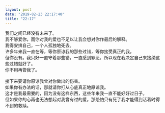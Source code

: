 ```yaml
---
layout: post
date: "2019-02-23 22:17:40"
title: "22:17"
---
```


我们之间已经没有未来了。  
我不够爱你，而你对我的爱也不足以让我会想对你作最后的解释。  
我得安排自己，一个人孤独地死去。  
许多年来我一直在等，等你原谅我的那些过错，等你接受真正的我。  
但你没有。我只好一直守着那些错，一直感到罪恶，所以现在我决定自己来接纳这些过错就好了。  
你不用再管我了。  
<br>
接下来要请你原谅我曾对你做出的伤害。  
如果你有办法的话，那就请你打从心底真正地原谅我。  
这才是我最需要的，因为没有这样东西，这些年来我一直不能好好过日子。  
但如果你的心再也无法想起对我曾有过的爱，那恐怕只有死了我才能得到活着时得不到的救赎。